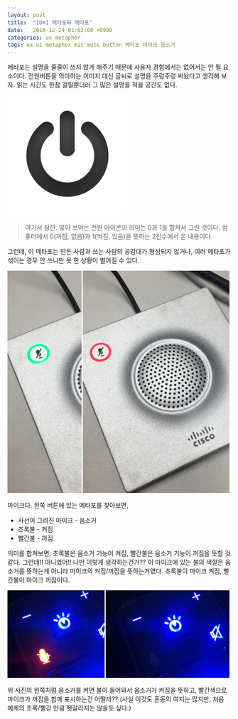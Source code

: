 ```yaml
---
layout: post
title:  "[UX] 메타포와 메타포"
date:   2016-12-24 01:02:00 +0900
categories: ux metaphor
tags: ux ui metaphor mic mute button 메타포 마이크 음소거
---
```


메타포는 설명을 줄줄이 쓰지 않게 해주기 때문에 사용자 경험에서는 없어서는 안 될 요소이다. 전원버튼을 의미하는 이미지 대신 글씨로 설명을 주렁주렁 써놨다고 생각해 보자. 읽는 시간도 한참 걸릴뿐더러 그 많은 설명을 적을 공간도 없다.

![power button](/assets/img/2016-12-24-metaphor-and-metaphor1.png)

> 여기서 잠깐.
> 많이 쓰이는 전원 아이콘의 의미는 0과 1을 합쳐서 그린 것이다. 컴퓨터에서 0(꺼짐, 없음)과 1(켜짐, 있음)을 뜻하는 2진수에서 온 내용이다.

그런데, 이 메타포는 만든 사람과 쓰는 사람의 공감대가 형성되지 않거나, 여러 메타포가 섞이는 경우 안 쓰니만 못 한 상황이 벌어질 수 있다.

![헷갈리는 메타포](/assets/img/2016-12-24-metaphor-and-metaphor2.jpg)

마이크다. 왼쪽 버튼에 있는 메타포를 찾아보면,

- 사선이 그려진 마이크 - 음소거
- 초록불 - 커짐
- 빨간불 - 꺼짐

의미를 합쳐보면, 초록불은 음소거 기능이 켜짐, 빨간불은 음소거 기능이 꺼짐을 뜻할 것 같다. 그런데!! 아니었어!! 나만 이렇게 생각하는건가??
이 마이크에 있는 불의 색깔은 음소거를 뜻하는게 아니라 마이크의 켜짐/꺼짐을 뜻하는거였다. 초록불이 마이크 켜짐, 빨간불이 마이크 꺼짐이다.

![조금 더 나은 메타포](/assets/img/2016-12-24-metaphor-and-metaphor3.jpg)

위 사진의 왼쪽처럼 음소거를 켜면 불이 들어와서 음소거가 켜짐을 뜻하고, 빨간색으로 마이크가 꺼짐을 함께 표시하는건 어떨까?? (사실 이것도 혼동의 여지는 많지만, 처음 예제의 초록/빨강 만큼 헷갈리지는 않을듯 싶다.)
